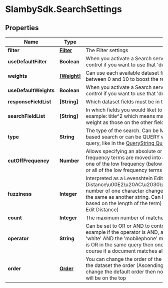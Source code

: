# SlambySdk.SearchSettings

## Properties
Name | Type | Description | Notes
------------ | ------------- | ------------- | -------------
**filter** | [**Filter**](Filter.md) | The Filter settings | [optional] 
**useDefaultFilter** | **Boolean** | When you activate a Search service with a Filter, you can use this property to control if you want to use that &#39;default filter&#39; during each searches | [optional] 
**weights** | [**[Weight]**](Weight.md) | Can use each available dataset field, a preferred value and a weighted score between 0 and 10 to boost the result | [optional] 
**useDefaultWeights** | **Boolean** | When you activate a Search service with Weights, you can use this property to control if you want to use that &#39;default weights&#39; during each searches | [optional] 
**responseFieldList** | **[String]** | Which dataset fields must be in the search response | [optional] 
**searchFieldList** | **[String]** | In which fields you would liket to search. The list can contains boosts. For example: title^2  which means matches on the title field will have twice the weight as those on the other fields | [optional] 
**type** | **String** | The type of the search. Can be MATCH (default) which means a simple word based search or can be QUERY which means you can use expressions in the query, like in the [QueryString Query](https://www.elastic.co/guide/en/elasticsearch/reference/current/query-dsl-query-string-query.html#query-string-syntax) in ElasticSearch | [optional] 
**cutOffFrequency** | **Number** | Allows specifying an absolute or relative document frequency where high frequency terms are moved into an optional subquery and are only scored if one of the low frequency (below the cutoff) terms in the case of an OR operator or all of the low frequency terms in the case of an AND operator match | [optional] 
**fuzziness** | **Integer** | Interpreted as a Levenshtein Edit Distance\u00E2\u20AC\u2030\u00E2\u20AC\u201D\u00E2\u20AC\u2030the number of one character changes that need to be made to one string to make it the same as another string. Can be specified as: -1 (generates an edit distance based on the length of the term) or 0, 1, 2 (the maximum allowed Levenshtein Edit Distance) | [optional] 
**count** | **Integer** | The maximum number of matches | [optional] 
**operator** | **String** | Can be set to OR or AND to control the operators between the text words\r\nFor example if the operator is AND, and the query is: &#39;white mobilephone&#39; then the &#39;white&#39; AND the &#39;mobilephone&#39; must be match the documents\r\nIf the operator is OR in the same query then one of the query words is enough for a match. Of course if a document matches all the words then that will have a higher score | [optional] 
**order** | [**Order**](Order.md) | You can change the order of the search results. You have to specify a field of the dataset the order (Ascending or Descending)\r\nBe careful with this, if you change the default order then not the most relevant (for the text) documents will be on the top | [optional] 



